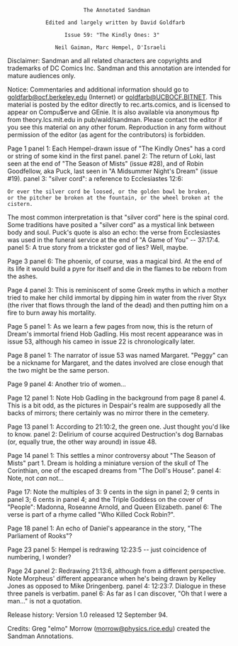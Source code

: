                             The Annotated Sandman

                Edited and largely written by David Goldfarb

                      Issue 59: "The Kindly Ones: 3"
 
                   Neil Gaiman, Marc Hempel, D'Israeli

Disclaimer:  Sandman and all related characters are copyrights and trademarks
of DC Comics Inc.  Sandman and this annotation are intended for mature
audiences only.

Notice:  Commentaries and additional information should go to
goldfarb@ocf.berkeley.edu (Internet) or goldfarb@UCBOCF.BITNET.  This material
is posted by the editor directly to rec.arts.comics, and is licensed
to appear on Compu$erve and GEnie.  It is also available via anonymous ftp
from theory.lcs.mit.edu in pub/wald/sandman.  Please contact the editor if you
see this material on any other forum.  Reproduction in any form without
permission of the editor (as agent for the contributors) is forbidden.

Page 1 panel 1: Each Hempel-drawn issue of "The Kindly Ones" has a cord or
string of some kind in the first panel.
	  panel 2: The return of Loki, last seen at the end of "The Season of 
Mists" (issue #28), and of Robin Goodfellow, aka Puck, last seen in "A
Midsummer Night's Dream" (issue #19).
	  panel 3: "silver cord": a reference to Ecclesiastes 12:6:

	Or ever the silver cord be loosed, or the golden bowl be broken, 
	or the pitcher be broken at the fountain, or the wheel broken at the 		cistern.

The most common interpretation is that "silver cord" here is the spinal
cord. Some traditions have posited a "silver cord" as a mystical link 
between body and soul. Puck's quote is also an echo: the verse from
Ecclesiastes was used in the funeral service at the end of "A Game of You" --
37:17:4.
       panel 5: A true story from a trickster god of lies? Well, maybe.

Page 3 panel 6: The phoenix, of course, was a magical bird. At the end of
its life it would build a pyre for itself and die in the flames to be reborn
from the ashes.

Page 4 panel 3: This is reminiscent of some Greek myths in which a mother
tried to make her child immortal by dipping him in water from the river
Styx (the river that flows through the land of the dead) and then putting
him on a fire to burn away his mortality.

Page 5 panel 1: As we learn a few pages from now, this is the return of
Dream's immortal friend Hob Gadling. His most recent appearance was in issue
53, although his cameo in issue 22 is chronologically later.

Page 8 panel 1: The narrator of issue 53 was named Margaret. "Peggy" can be
a nickname for Margaret, and the dates involved are close enough that the
two might be the same person.

Page 9 panel 4: Another trio of women...

Page 12 panel 1: Note Hob Gadling in the background from page 8 panel 4.
This is a bit odd, as the pictures in Despair's realm are supposedly
all the backs of mirrors; there certainly was no mirror there in the cemetery.

Page 13 panel 1: According to 21:10:2, the green one. Just thought you'd
like to know.
        panel 2: Delirium of course acquired Destruction's dog Barnabas
(or, equally true, the other way around) in issue 48.

Page 14 panel 1: This settles a minor controversy about "The Season of Mists"
part 1. Dream is holding a miniature version of the skull of The Corinthian,
one of the escaped dreams from "The Doll's House".
        panel 4: Note, not *can* not...

Page 17: Note the multiples of 3: 9 cents in the sign in panel 2; 9 cents in
panel 3; 6 cents in panel 4; and the Triple Goddess on the cover of "People":
Madonna, Roseanne Arnold, and Queen Elizabeth.
        panel 6: The verse is part of a rhyme called "Who Killed Cock Robin?".

Page 18 panel 1: An echo of Daniel's appearance in the story, "The Parliament
of Rooks"?

Page 23 panel 5: Hempel is redrawing 12:23:5 -- just coincidence of numbering,
I wonder?

Page 24 panel 2: Redrawing 21:13:6, although from a different perspective.
Note Morpheus' different appearance when he's being drawn by Kelley Jones
as opposed to Mike Dringenberg.
        panel 4: 12:23:7. Dialogue in these three panels is verbatim.
        panel 6: As far as I can discover, "Oh that I were a man..." is
not a quotation.

Release history:
Version 1.0 released 12 September 94.

Credits:
	Greg "elmo" Morrow (morrow@physics.rice.edu) created the Sandman 
Annotations.
